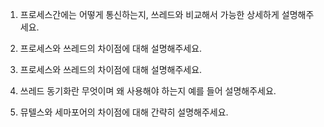 1. 프로세스간에는 어떻게 통신하는지, 쓰레드와 비교해서 가능한 상세하게 설명해주세요.

2. 프로세스와 쓰레드의 차이점에 대해 설명해주세요.

3. 프로세스와 쓰레드의 차이점에 대해 설명해주세요.

4.  쓰레드 동기화란 무엇이며 왜 사용해야 하는지 예를 들어 설명해주세요.

5. 뮤텔스와 세마포어의 차이점에 대해 간략히 설명해주세요.

